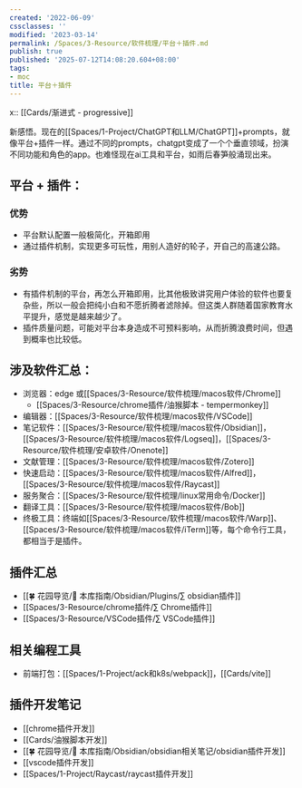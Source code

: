 ```yaml
---
created: '2022-06-09'
cssclasses: ''
modified: '2023-03-14'
permalink: /Spaces/3-Resource/软件梳理/平台＋插件.md
publish: true
published: '2025-07-12T14:08:20.604+08:00'
tags:
- moc
title: 平台＋插件
---
```

x:: [[Cards/渐进式 - progressive]]

新感悟。现在的[[Spaces/1-Project/ChatGPT和LLM/ChatGPT]]+prompts，就像平台+插件一样。通过不同的prompts，chatgpt变成了一个个垂直领域，扮演不同功能和角色的app。也难怪现在ai工具和平台，如雨后春笋般涌现出来。

## 平台 + 插件：

### 优势

- 平台默认配置一般极简化，开箱即用
- 通过插件机制，实现更多可玩性，用别人造好的轮子，开自己的高速公路。

### 劣势

- 有插件机制的平台，再怎么开箱即用，比其他极致讲究用户体验的软件也要复杂些，所以一般会把纯小白和不愿折腾者滤除掉。但这类人群随着国家教育水平提升，感觉是越来越少了。
- 插件质量问题，可能对平台本身造成不可预料影响，从而折腾浪费时间，但遇到概率也比较低。

## 涉及软件汇总：

- 浏览器：edge 或[[Spaces/3-Resource/软件梳理/macos软件/Chrome]]
	- [[Spaces/3-Resource/chrome插件/油猴脚本 - tempermonkey]]
- 编辑器：[[Spaces/3-Resource/软件梳理/macos软件/VSCode]]
- 笔记软件：[[Spaces/3-Resource/软件梳理/macos软件/Obsidian]]，[[Spaces/3-Resource/软件梳理/macos软件/Logseq]]，[[Spaces/3-Resource/软件梳理/安卓软件/Onenote]]
- 文献管理：[[Spaces/3-Resource/软件梳理/macos软件/Zotero]]
- 快速启动：[[Spaces/3-Resource/软件梳理/macos软件/Alfred]]，[[Spaces/3-Resource/软件梳理/macos软件/Raycast]]
- 服务聚合：[[Spaces/3-Resource/软件梳理/linux常用命令/Docker]]
- 翻译工具：[[Spaces/3-Resource/软件梳理/macos软件/Bob]]
- 终极工具：终端如[[Spaces/3-Resource/软件梳理/macos软件/Warp]]、[[Spaces/3-Resource/软件梳理/macos软件/iTerm]]等，每个命令行工具，都相当于是插件。

## 插件汇总

- [[🍀 花园导览/🧰 本库指南/Obsidian/Plugins/∑ obsidian插件]]
- [[Spaces/3-Resource/chrome插件/∑ Chrome插件]]
- [[Spaces/3-Resource/VSCode插件/∑ VSCode插件]]

## 相关编程工具

- 前端打包：[[Spaces/1-Project/ack和k8s/webpack]]，[[Cards/vite]]

## 插件开发笔记

- [[chrome插件开发]]
- [[Cards/油猴脚本开发]]
- [[🍀 花园导览/🧰 本库指南/Obsidian/obsidian相关笔记/obsidian插件开发]]
- [[vscode插件开发]]
- [[Spaces/1-Project/Raycast/raycast插件开发]]
